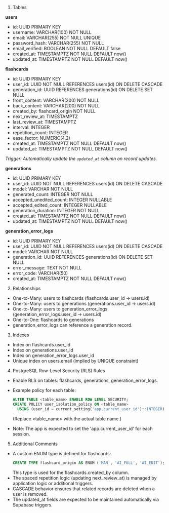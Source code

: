 1. Tables

**users**
- id: UUID PRIMARY KEY
- username: VARCHAR(100) NOT NULL
- email: VARCHAR(255) NOT NULL UNIQUE
- password_hash: VARCHAR(255) NOT NULL
- email_verified: BOOLEAN NOT NULL DEFAULT false
- created_at: TIMESTAMPTZ NOT NULL DEFAULT now()
- updated_at: TIMESTAMPTZ NOT NULL DEFAULT now()

**flashcards**
- id: UUID PRIMARY KEY
- user_id: UUID NOT NULL REFERENCES users(id) ON DELETE CASCADE
- generation_id: UUID REFERENCES generations(id) ON DELETE SET NULL
- front_content: VARCHAR(200) NOT NULL
- back_content: VARCHAR(200) NOT NULL
- created_by: flashcard_origin NOT NULL
- next_review_at: TIMESTAMPTZ
- last_review_at: TIMESTAMPTZ
- interval: INTEGER
- repetition_count: INTEGER
- ease_factor: NUMERIC(4,2)
- created_at: TIMESTAMPTZ NOT NULL DEFAULT now()
- updated_at: TIMESTAMPTZ NOT NULL DEFAULT now()

*Trigger: Automatically update the `updated_at` column on record updates.*

**generations**
- id: UUID PRIMARY KEY
- user_id: UUID NOT NULL REFERENCES users(id) ON DELETE CASCADE
- model: VARCHAR NOT NULL
- generated_count: INTEGER NOT NULL
- accepted_unedited_count: INTEGER NULLABLE
- accepted_edited_count: INTEGER NULLABLE
- generation_duration: INTEGER NOT NULL
- created_at: TIMESTAMPTZ NOT NULL DEFAULT now()
- updated_at: TIMESTAMPTZ NOT NULL DEFAULT now()

**generation_error_logs**
- id: UUID PRIMARY KEY
- user_id: UUID NOT NULL REFERENCES users(id) ON DELETE CASCADE
- model: VARCHAR NOT NULL
- generation_id: UUID REFERENCES generations(id) ON DELETE SET NULL
- error_message: TEXT NOT NULL
- error_code: VARCHAR(50)
- created_at: TIMESTAMPTZ NOT NULL DEFAULT now()

2. Relationships

- One-to-Many: users to flashcards (flashcards.user_id → users.id)
- One-to-Many: users to generations (generations.user_id → users.id)
- One-to-Many: users to generation_error_logs (generation_error_logs.user_id → users.id)
- One-to-One: flashcards to generations
- generation_error_logs can reference a generation record.

3. Indexes

- Index on flashcards.user_id
- Index on generations.user_id
- Index on generation_error_logs.user_id
- Unique index on users.email (implied by UNIQUE constraint)

4. PostgreSQL Row-Level Security (RLS) Rules

- Enable RLS on tables: flashcards, generations, generation_error_logs.
- Example policy for each table:
  ```sql
  ALTER TABLE <table_name> ENABLE ROW LEVEL SECURITY;
  CREATE POLICY user_isolation_policy ON <table_name>
    USING (user_id = current_setting('app.current_user_id')::INTEGER);
  ```
  (Replace <table_name> with the actual table name.)

- Note: The app is expected to set the 'app.current_user_id' for each session.

5. Additional Comments

- A custom ENUM type is defined for flashcards:
  ```sql
  CREATE TYPE flashcard_origin AS ENUM ('MAN', 'AI_FULL', 'AI_EDIT');
  ```
  This type is used for the flashcards.created_by column.
- The spaced repetition logic (updating next_review_at) is managed by application logic or additional triggers.
- CASCADE behavior ensures that related records are deleted when a user is removed.
- The updated_at fields are expected to be maintained automatically via Supabase triggers. 